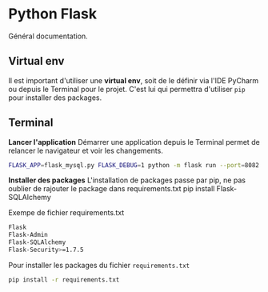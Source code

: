 <!-- TITLE: Flask -->
<!-- SUBTITLE: A quick summary of Flask -->

# Python Flask
Général documentation.

## Virtual env
Il est important d'utiliser une **virtual env**, soit de le définir via l'IDE PyCharm ou depuis le Terminal pour le projet. C'est lui qui permettra d'utiliser `pip` pour installer des packages.

## Terminal
**Lancer l'application**
Démarrer une application depuis le Terminal permet de relancer le navigateur et voir les changements.

```sh
FLASK_APP=flask_mysql.py FLASK_DEBUG=1 python -m flask run --port=8082
```

**Installer des packages**
L'installation de packages passe par pip, ne pas oublier de rajouter le package dans requirements.txt
pip install Flask-SQLAlchemy

Exempe de fichier requirements.txt

```sh
Flask
Flask-Admin
Flask-SQLAlchemy
Flask-Security>=1.7.5
```

Pour installer les packages du fichier `requirements.txt`


```sh
pip install -r requirements.txt 
```
